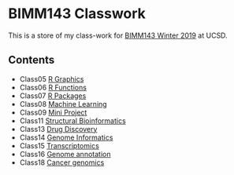 # BIMM143 Classwork

This is a store of my class-work for [BIMM143 Winter 2019](https://bioboot.github.io/bimm143_W19/) at UCSD.

## Contents
- Class05 [R Graphics](https://github.com/RachelGoodridge/bimm143/blob/master/class05/class05.md)
- Class06 [R Functions](https://github.com/RachelGoodridge/bimm143/blob/master/class06/class06.md)
- Class07 [R Packages](https://github.com/RachelGoodridge/bimm143/blob/master/class07/class07.md)
- Class08 [Machine Learning](https://github.com/RachelGoodridge/bimm143/blob/master/class08/class08.md)
- Class09 [Mini Project](https://github.com/RachelGoodridge/bimm143/blob/master/class09/class09.md)
- Class11 [Structural Bioinformatics](https://github.com/RachelGoodridge/bimm143/blob/master/class11/class11.md)
- Class13 [Drug Discovery](https://github.com/RachelGoodridge/bimm143/blob/master/class13/class13.md)
- Class14 [Genome Informatics](https://github.com/RachelGoodridge/bimm143/blob/master/Class14/class14.md)
- Class15 [Transcriptomics](https://github.com/RachelGoodridge/bimm143/blob/master/class15/class15.md)
- Class16 [Genome annotation](https://github.com/RachelGoodridge/bimm143/blob/master/class16/class16.md)
- Class18 [Cancer genomics](https://github.com/RachelGoodridge/bimm143/blob/master/class18/class18.md)
